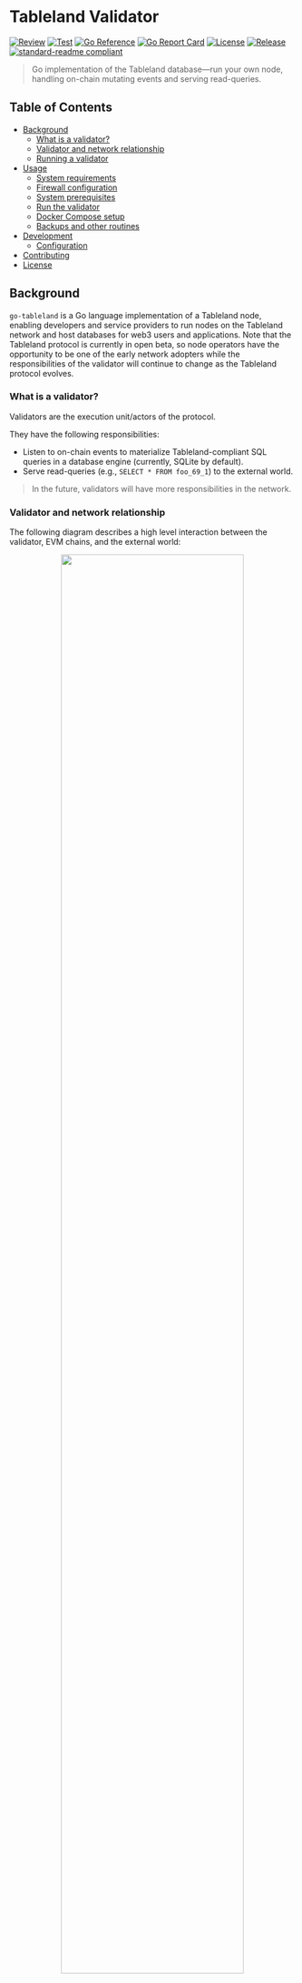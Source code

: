 # Tableland Validator

[![Review](https://github.com/tablelandnetwork/go-tableland/actions/workflows/review.yml/badge.svg)](https://github.com/tablelandnetwork/go-tableland/actions/workflows/review.yml)
[![Test](https://github.com/tablelandnetwork/go-tableland/actions/workflows/test.yml/badge.svg)](https://github.com/tablelandnetwork/go-tableland/actions/workflows/test.yml)
[![Go Reference](https://pkg.go.dev/badge/github.com/textileio/go-tableland.svg)](https://pkg.go.dev/github.com/textileio/go-tableland)
[![Go Report Card](https://goreportcard.com/badge/github.com/textileio/go-tableland)](https://goreportcard.com/report/github.com/textileio/go-tableland)
[![License](https://img.shields.io/github/license/tablelandnetwork/go-tableland.svg)](./LICENSE)
[![Release](https://img.shields.io/github/release/tablelandnetwork/go-tableland.svg)](https://github.com/tablelandnetwork/go-tableland/releases/latest)
[![standard-readme compliant](https://img.shields.io/badge/standard--readme-OK-green.svg)](https://github.com/RichardLitt/standard-readme)

> Go implementation of the Tableland database—run your own node, handling on-chain mutating events and serving read-queries.

## Table of Contents

- [Background](#background)
  - [What is a validator?](#what-is-a-validator)
  - [Validator and network relationship](#validator-and-network-relationship)
  - [Running a validator](#running-a-validator)
- [Usage](#usage)
  - [System requirements](#system-requirements)
  - [Firewall configuration](#firewall-configuration)
  - [System prerequisites](#system-prerequisites)
  - [Run the validator](#run-the-validator)
  - [Docker Compose setup](#docker-compose-setup)
  - [Backups and other routines](#backups-and-other-routines)
- [Development](#development)
  - [Configuration](#configuration)
- [Contributing](#contributing)
- [License](#license)

## Background

`go-tableland` is a Go language implementation of a Tableland node, enabling developers and service providers to run nodes on the Tableland network and host databases for web3 users and applications. Note that the Tableland protocol is currently in open beta, so node operators have the opportunity to be one of the early network adopters while the responsibilities of the validator will continue to change as the Tableland protocol evolves.

### What is a validator?

Validators are the execution unit/actors of the protocol.

They have the following responsibilities:

- Listen to on-chain events to materialize Tableland-compliant SQL queries in a database engine (currently, SQLite by default).
- Serve read-queries (e.g., `SELECT * FROM foo_69_1`) to the external world.

> In the future, validators will have more responsibilities in the network.

### Validator and network relationship

The following diagram describes a high level interaction between the validator, EVM chains, and the external world:

<p align="center">
  <img src="https://user-images.githubusercontent.com/13358940/249310798-a65732b9-a48b-4547-bc4d-71af8bd4e09f.png" width='80%'/>
</p>

To better understand the usual mechanics of the validator, let’s go through a typical use case where a user mints a table, adds data to the table, and reads from it:

1. The user will mint a table (ERC721) from the Tableland `Registry` smart contract on a supported EVM chain.
2. The `Registry` contract will emit a `CreateTable` event containing the `CREATE TABLE` statement as extra data.
3. Validators will detect the new event and execute the `CREATE TABLE` statement.
4. The user will call the `mutate` method in the `Registry` smart contract, with mutating statements such as `INSERT INTO ...`, `UPDATE ...`, `DELETE FROM ...`, etc.
5. The `Registry` contract, as a result of that call, will emit a `RunSQL` event that contains the mutating SQL statement as extra data.
6. The validators will detect the new event and execute the mutating query in the corresponding table, assuming the user has the right permissions (e.g., table ownership and/or smart contract defined access controls).
7. The user can query the `/query?statement=...` REST endpoint of the validator to execute read-queries (e.g., `SELECT * FROM ...`), to see the materialized result of its interaction with the smart contract.

> The description above is optimized to understand the general mechanics of the validator. Minting tables and executing mutating statements also imply more work both at the smart contract and validator levels (e.g., ACL enforcing), which are being omitted here for simplicity sake.

The validator detects the smart contract events using an EVM node API (e.g., `geth` node), which can be self-hosted or served by providers (e.g., Alchemy, Infura, etc).

If you're curious about Tableland network growth, eager to contribute, or interested in experimenting, we encourage you to try running a validator. To get started, follow the step-by-step instructions provided below. We appreciate your interest and welcome any questions or feedback you may have during the process; stay tuned for updates and developments in our [Discord](https://tableland.xyz/discord) and [Twitter](https://twitter.com/tableland).

For projects that want to _use_ the validator API, Tableland [maintains a public gateway](https://docs.tableland.xyz/gateway-api) that can be used to query the network.

### Running a validator

Running a validator only involves running a single process. Since we use SQLite as the default database engine, it is embedded and has many advantages:

- There’s no separate process for the database.
- There’s no inter-process communication between the validator and the database.
- There’s no separate configuration or monitoring needed for the database.

We provide everything you need to run a validator with a single command using a docker-compose setup. This will automatically build everything from the source code, making it platform-independent since most OSes support docker. The build process is also dockerized, so node operators don’t need to worry about installing compilers or similar.

If you like creating your own setup (e.g., run raw binaries, use systemd, k8, etc.), we’re also planning to automate versioned Docker images or compiled executables. If there are other setups you're interested in, feel free to let us know or even share your own setup.

The [Docker Compose setup](#docker-compose-setup) section below describes how to run a validator in more detail, including:

- Folder structure.
- Configuration files.
- Where the state of the validator lives.
- Baked in observability stack (i.e., Prometheus + Grafana with dashboard).
- Optional `healthbot` process to have an end-to-end (e2e) healthiness check of the validator.

Reviewing this section is _strongly_ recommended but not strictly necessary.

## Usage

### System requirements

Currently, we recommend running the validator on a machine that has at least:

- 4 vCPUs.
- 8GiB of RAM.
- SSD disk with 10GiB of free space.
- Reliable and fast internet connection.
- Static IP.

Hardware requirements might change with time, but this setup is probably over provisioned in the current state. We’re planning to do a stress testing benchmark suite to understand and predict the behavior of the validator under different loads to have more data about potential future recommended system requirements.

### Firewall configuration

If you’re behind a firewall, you should open ports `:8080` or `:443`, depending on if you run with TLS certificates. By default, TLS is not required, thus, expecting `:8080` to be open to the external world.

### System prerequisites

There are two prerequisites for running a validator:

- Install host-level dependencies.
- Get EVM node API keys.

Tableland has two separate networks:

- `mainnet`: this network syncs mainnet EVM chains (e.g., Ethereum mainnet, Arbitrum mainnet, etc.).
- `testnet`: this network is syncing testnet EVM chains (e.g., Ethereum Sepolia, Arbitrum Sepolia, etc.).

This guide will focus on running the validator in the `mainnet` network.

We do this for two reasons:

- The `mainnet` network is the most stable one and is also where we want the most number of validators.
- We can provide concrete file paths related to `mainnet` and avoid being abstract.

We’ll also explain how to run a validator using Alchemy as a provider for the EVM node API the validator will use. The configuration will be analogous if you use self-hosted nodes or other providers. Note that if you _do_ want to support testnets, you can, generally, replace this documentation's `mainnet` reference with `testnet` (e.g., an environment variable with `MAINNET` would be `TESTNET`; `docker/deployed/mainnet` would shift to `docker/deployed/testnet`).

#### Install host-level dependencies

To run the provided docker-compose setup, you’ll need to have installed:

- `git`: [Installation guide](https://github.com/git-guides/install-git).
- `docker` with the Compose plugin: [The default Docker engine installation](https://docs.docker.com/engine/install/) already includes the Compose plugin (i.e., `docker compose` command).

Note that there’s no need for a particular `Go` installation since binaries are compiled within a docker container containing the correct Go compiler versions. Despite not being strictly necessary, creating a separate user in the host is usually recommended to run the validator.

#### Create EVM node API keys

The current setup needs one API key per supported chain. The default setup expects Alchemy keys for the following: Ethereum, Optimism, Arbitrum One, and Polygon; QuickNode for Arbitrum Nova. But, you are free to use a self-hosted node or another provider that supports the targeted chains.

To get your Alchemy keys, create an [Alchemy](https://alchemy.com) account, log in, and follow these steps:

1. Create one app for each chain using the `+ Create App` button.
2. You’ll see one row per chain—click the `View Key` button and copy/save the `API KEY`.

To get your QuickNode Arbitrum Nova key, create a [QuickNode](https://quicknode.com) account, log in, and follow these steps:

1. Create an endpoint.
2. Select Arbitrum Nova Mainnet.
3. When you finish the wizard, you should be able to have access to your API key.

> Note: For Filecoin, we recommend [Glif.io](https://api.calibration.node.glif.io/rpc/v1) RPC support, which does not require authentication; the `.env` variable's value (shown below) can be left empty.

### Run the validator

Now that you have installed the host-level dependencies, have one wallet per chain, and provider (Alchemy, QuickNode, etc.) API keys, you’re ready to configure the validator and run it.

#### 1. Clone the `go-tableland` repository

Navigate to the folder where you want to clone the repository and run:

```sh
git clone https://github.com/tablelandnetwork/go-tableland.git
```

> Running the `main` branch should always be safe since it’s the exact code that the public validator is running. We recommend this approach since we’re moving quickly with features and improvements but expect soon to be better guided by official releases.

#### 2. Configure your secrets in `.env` files

You must configure each EVM account's private keys and EVM node provider API keys into the validator secrets:

1. Create a `.env_validator` file in `docker/deployed/mainnet/api` folder—an example is provided with `.env_validator.example`.
2. Add the following to `.env_validator` (as noted, this focuses on mainnet configurations but could be generally replicated for testnet support):

   ```txt
   VALIDATOR_ALCHEMY_ETHEREUM_MAINNET_API_KEY=<your ethereum mainnet alchemy key>
   VALIDATOR_ALCHEMY_OPTIMISM_MAINNET_API_KEY=<your optimism mainnet alchemy key>
   VALIDATOR_ALCHEMY_ARBITRUM_MAINNET_API_KEY=<your arbitrum mainnet alchemy key>
   VALIDATOR_ALCHEMY_POLYGON_MAINNET_API_KEY=<your polygon mainnet alchemy key>
   VALIDATOR_QUICKNODE_ARBITRUM_NOVA_MAINNET_API_KEY=<your arbitrum nova mainnet quicknode key>
   VALIDATOR_GLIF_FILECOIN_MAINNET_API_KEY=
   ```

   > Note: there is also an optional `METRICS_HUB_API_KEY` variable; this can be left empty. It's a service (`cmd/metricshub`) that aggregates metrics like `git summary` and pushes them to centralized infrastructure ([GCP Cloud Run](https://cloud.google.com/run)) managed by the core team. If you'd like to have your validator push metrics to this hub, please reach out to the Tableland team, and we may make it available to you. However, this process will further be decentralized in the future and remove this dependency entirely.

3. Tune the `docker/deployed/mainnet/api/config.json` :

   1. Change the `ExternalURIPrefix` configuration attribute into the DNS (or IP) where your validator will be serving external requests.
   2. In the `Chains` section, only leave the chains you’ll be running; remove any chain entries you do not wish to support.

      <details> 
        <summary>Reference: example entry</summary>

      ```json
      {
        "Name": "Ethereum Mainnet",
        "ChainID": 1,
        "Registry": {
          "EthEndpoint": "wss://eth-mainnet.g.alchemy.com/v2/${VALIDATOR_ALCHEMY_ETHEREUM_MAINNET_API_KEY}",
          "ContractAddress": "0x012969f7e3439a9B04025b5a049EB9BAD82A8C12"
        },
        "EventFeed": {
          "ChainAPIBackoff": "15s",
          "NewBlockPollFreq": "10s",
          "MinBlockDepth": 1,
          "PersistEvents": true
        },
        "EventProcessor": {
          "BlockFailedExecutionBackoff": "10s",
          "DedupExecutedTxns": true,
          "WebhookURL": "https://discord.com/api/webhooks/${VALIDATOR_DISCORD_WEBHOOK_ID}/${VALIDATOR_DISCORD_WEBHOOK_TOKEN}"
        },
        "HashCalculationStep": 150
      }
      ```

      </details>

4. Create a `.env_grafana` file in the `docker/deployed/mainnet/grafana` folder—an example is provided with `.env_grafana.example`.
5. Add the following to `.env_grafana`:

```txt
GF_SECURITY_ADMIN_USER=<user name you'd like to login intro grafana>
GF_SECURITY_ADMIN_PASSWORD=<password of the user>
```

> Note: the `GF_SERVER_ROOT_URL` variable is optional and can be left empty. By default, Grafana is hosted locally at `http://localhost:3000`.

That’s it...your validator is now configured!

It's worthwhile to review the `config.json` file to see how the environment variables configured in the `.env` files inject these secrets into the validator configuration. Also, note how supporting more chains only requires adding an extra entry in the `Chains`, so it's straightforward to add support for any of the supported `testnets` of each `mainnet` chain. Note that adding a _new_ `mainnet` chain that's not yet supported by the network is not possible as this requires the core Tableland protocol to separately deploy a `Registry` smart contract in order to enable new chain support. This is performed on a case-by-case basis, so please reach out to the Tableland team if you'd like support for a new `mainnet` chain.

#### 3. Run the validator

To run the validator, move to the `docker` folder and run the following:

```sh
make mainnet-up
```

Some general comments and tips:

- The first time you run this, it can take some time since you’ll have a cold cache regarding images and dependencies in Docker; subsequent runs will be quite fast.
- You can inspect the general health of containers with `docker ps`.
- You can tail the logs with `docker logs docker-api-1 -f`.
- You can tear down the stack with `make mainnet-down`.

> The default docker-compose setup has a baked-in observability substack with Prometheus and Grafana. You can learn more about this in the next section.

While the validator is syncing, you might see the logs are generated rather quickly. In the `docker/deployed/mainnet/api/database.db`, you should expect that the SQLite database will start to grow in size.

### Docker Compose setup

The docker-compose setup can feel a bit magical, so in this section, we’ll explain the setup's folder structure and important considerations. Remember that you don’t need to understand this section to run a validator, but knowing how things work is highly recommended.

#### Architecture and port bindings

When you run `make mainnet-up`, you’re running the following stack:

<p align="center">
  <img src="https://user-images.githubusercontent.com/13358940/249326369-b94c12b9-6550-49c9-92b3-5e662c8bcd72.png" width='80%'/>
</p>

If you’re running the validator, you’ll see these four containers running with `docker ps`.

There’re two main port binding groups:

- `:8080` and `:443` to the `api` container (the validator), depending if you have configured TLS in the validator.
- `:3000` to the `grafana` container to access the Grafana dashboard. Remember that if you want to access to Grafana from the external world, you’ll have to configure your firewall.

Regarding the containers:

- `api` is the container running the validator.
- `healthbot` is an optional container to have an e2e daemon checking the healthiness of the full write-query transaction and events execution. More about this in the [Healthbot section](https://www.notion.so/Validator-documentation-9f0cc2abf424410c8659fa939ed5095e?pvs=21).
- `grafana` and `prometheus` are part of the observability stack, allowing a fully-featured Grafana dashboard that provides useful live information about the validator. There's more information about this in the [Observability section](#observability-stack).

#### Folder structure

The `docker/deployed/mainnet` folder contains one folder per process that it’s running:

- `api` folder: contains all the relevant secrets, configuration and state of the validator.
  - `config.json` file: the full configuration file of the validator.
  - `.env_validator` file: contains secrets that are injected in the `config.json` file.
  - `database.db*` files: when you run the validator, you’ll see these files, which are the SQLite database of the validator (running in [WAL](https://www.sqlite.org/wal.html) mode).
- `grafana` and `prometheus` folders: contain any state from these daemons. For example, Grafana can include alerts or settings customizations, and Prometheus has the time-series database, so whenever you reset the container, it will keep historical data.
- `healthbot` folder: contains secrets and configuration for the healthbot.

From an operational point of view, you usually don’t have to touch these folders apart from the `api/config.json` or `api/.env_validator` if you want to change something about the validator configuration or secrets. The Prometheus setup has a default 15 days retention time for the time series data, so the database size should be automatically bounded.

#### Configuration files

The validator configuration is done via a JSON file located at `deployed/mainnet/api/config.json`.

This file contains general and chain-specific configuration, such as desired listening ports, gateway configuration, log level configuration, and chain-specific configuration, including name, chain ID, contract address, wallet private keys, and EVM node API endpoints.

The provided configurations in each `deployed/<environment>` already have everything needed for the environment and other recommended values. The environment variable expansion parts of the `config.json` file, such as secrets and other attributes in the `.env_validator` file, were explained in the [secret configuration section](#2-configure-your-secrets-in-env-files) above. For example, the `VALIDATOR_ALCHEMY_ETHEREUM_MAINNET_API_KEY` variable configured in `.env_validator` expands a `${VALIDATOR_ALCHEMY_ETHEREUM_MAINNET_API_KEY}` present in the `config.json` file. If you want to use a self-hosted Ethereum mainnet node API or another provider, you can edit the `config.json` file in the `EthEndpoint` endpoint. This same logic applies to every possible configuration in the validator.

#### Observability stack

As mentioned earlier, the default docker-compose setup provides a fully configured observability stack by running Prometheus and Grafana.

This setup configures the scrape endpoints in Prometheus to pull metrics from the validator and data sources dashboard for Grafana. These automatically bound configuration files are in `docker/observability/(grafana|prometheus)` folders. They are not part of the state of the processes. This is intentional so that, for example, the dashboard is part of the `go-tableland` repository, and you’ll get automatic dashboard upgrades while is being improved or extended.

After you spin up the validator, you can go to `http://localhost:3000` and access the Grafana setup. Recall that you configured the credentials in the `.env_grafana` file in `docker/deployed/mainnet/grafana`.

If you browse the existing dashboards, you should see an existing _Validator_ dashboard that should look like the following, which aggregates all metrics that the validator generates:

<p align="center">
  <img src="https://user-images.githubusercontent.com/13358940/249328422-3d727309-42b8-4ffc-9f2f-bcfed6b5d398.png" width='80%'/>
</p>

#### Healthbot (optional)

The `healthbot` daemon is an optional feature of the docker-compose stack and is _only_ needed if you support a testnet network; it's disabled by default.

The main goal of `healthbot` is to test e2e in order to see if the validator is running correctly:

- For every configured chain, it executes a write statement to Tableland smart contract to increase a counter value in a pre-minted table that is owned by the validator.
- It waits to see if the increased counter in the target table was materialized in the table, thus, signaling that:
  - The transaction with the `UPDATE` statement was correctly sent to the chain.
  - The transaction was correctly minted in the target blockchain.
  - The event for that `UPDATE` was detected and processed by the validator
  - A `SELECT` statement reading that table should read the increased counter in the target table.

In short, it tests most of the processing healthiness of the validator. For each of the target chains, you should mint a table with the following statement:

```sql
CREATE TABLE healthbot_{chainID} (counter INTEGER);
```

This would result in having four tables—one per chain:

- `healthbot_11155111_{tableID}` (Ethereum Sepolia)
- `healthbot_11155420_{tableID}` (Optimism Sepolia)
- `healthbot_421614_{tableID}` (Arbitrum Sepolia)
- `healthbot_314159_{tableID}` (Filecoin Calibration)

You should create a file `.env_healthbot` in the `docker/deployed/testnet/healthbot` folder with the following content (an example is provided with `.env_healthbot.example`):

```txt
HEALTHBOT_ETHEREUM_SEPOLIA_TABLE=healthbot_11155111_{tableID}
HEALTHBOT_OPTIMISM_SEPOLIA_TABLE=healthbot_11155420_{tableID}
HEALTHBOT_ARBITRUM_SEPOLIA_TABLE=healthbot_421614_{tableID}
HEALTHBOT_FILECOIN_CALIBRATION_TABLE=healthbot_314159_{tableID}
```

Finally, edit the `docker/deployed/testnet/healthbot/config.json` file `Target` attribute with the public DNS where your validator is serving to the external world. This is the endpoint where the healthbot will be making the healthiness probes. Since running the `healthbot` requires custom tables to be minted, it’s disabled by default.

To enable running the `healthbot`, you should run the following `make testnet-up` with the `HEALTHBOT_ENABLED=true` environment value set:

```sh
HEALTHBOT_ENABLED=true make testnet-up
```

After a few minutes, you should see the `HealthBot -e2e check` section of the Grafana dashboard populated:

<p align="center">
  <img src="https://user-images.githubusercontent.com/13358940/249330376-53afd85e-693b-47d4-b877-9463a10af135.png" width='80%'/>
</p>

#### Pruning docker images (optional)

Removing old docker images from time to time may be beneficial to avoid unnecessary disk usage. You can set up a `cron` rule to do that automatically. For example, you could do the following:

1. Run `crontab -e`.
2. Add the rule: `0 0 * * FRI /usr/bin/docker system prune --volumes -f  >> /home/validator/cronrun 2>&1`

### Backups and other routines

All validators are equipped with a backup scheduler that runs a background routine that executes a backup process of the SQLite database file at a configurable regular frequency. Besides the main backup of the database, the `Backuper` process executes a `VACUUM` process in the backup file and compresses it with `zstd`.

#### How the backup process works

The backup process called `Backuper` takes a backup of `SQLite` database file and stores it in a local directory relative to where the database is stored.

The process uses the [SQLite Backup API](https://www.sqlite.org/c3ref/backup_finish.html) provided by [mattn/go-sqlite3](https://pkg.go.dev/github.com/mattn/go-sqlite3#SQLiteBackup). It is a full backup in a single step. Right now, the database is small enough not to worry about locking and how long it takes, but an incremental backup approach may be needed when as the database grows in the future.

#### How the scheduler works

The scheduler ticks at a regular interval defined by the `Frequency` config. It is important to mention that the time it runs is relative to the epoch time. That means, as the validator becomes operational and healthy after a deployment, it will start a backup routine in the next timestamp multiple of `Frequency` relative to epoch. That allows having backup files evenly distributed according to timestamp.

#### Vacuum

After the backup is finished, it executes the `VACUUM` SQL statement in the backup database to remove any unused rows and reduce the database file. This process may take a while, but it's expected since there shouldn't be any other connections to the backup database at this point.

#### Compression

After **vacuum**, we shrink the database even further by compressing it using the [zstd](http://facebook.github.io/zstd/) algorithm implemented by [compress](https://github.com/klauspost/compress) library.

#### Pruning

We don't keep all backup files around—at the end, we remove any files exceeding the backup's `KeepFiles` config, located in `cmd/api/config.go`. The default value is `5`.

#### Filename convention

The backup files follow the pattern: `tbl_backup_{{TIMESTAMP}}.db.zst`. For example, it should resemble the following: `tbl_backup_2022-08-25T20:00:00Z.db.zst`.

#### Decompressing the file

If you're on Linux or Mac, you should have `unzstd` installed out of the box. For example, run `unzstd tbl_backup_2022-08-25T20:00:00Z.db.zst` (replace with your file name) to decompress the compressed database file.

#### Metrics

We collect the following metrics from the process through **logs**:

```go
Timestamp.             time.Time
ElapsedTime            time.Duration
VacuumElapsedTime      time.Duration
CompressionElapsedTime time.Duration
Size                   int64
SizeAfterVacuum        int64
SizeAfterCompression   int64
```

Additionally, we collect the metric `tableland.backup.last_execution` through **Open Telemetry** and **Prometheus**.

#### Configs

The backup configuration files are located in the `docker/deployed/mainnet/api/config.json` file. The following is the default configuration:

```json
"Backup" : {
  "Enabled": true,       // enables the backup scheduler to execute backups
  "Dir": "backups",      // where backup files are stored relative to db
  "Frequency": 240,      // backup frequency in minutes
  "EnableVacuum": true,
  "EnableCompression": true,
  "Pruning" : {
    "Enabled": true,  // enables pruning
    "KeepFiles": 5    // pruning keeps at most `KeepFiles` backup files
  }
}
```

## Development

Get started by following the validator setup steps described above. From there, you can make changes to the codebase and run the validator locally. For a validator stack against a local Hardhat network, you can run the following from the `docker` folder:

- `make local-up`
- `make local-down`

For a validator stack against deployed staging environments, you can run:

- `make staging-up`
- `make staging-down`

### Configuration

Note that for deployed environments, there are two relevant configuration files in each folder `docker/deployed/<environment>`:

- `.env_validator`: allows you to configure environments to fill secrets for the validator, plus, expand variables present in the config file (see the `.env_validator.example` example file).
- `config.json`: the configuration file for the validator.

Besides that, you may want to configure Grafana's `admin_user` and `admin_password`. To do that, configure the `.env_grafana` file with the values of the expected keys shown in `.env_grafana.example`. This all should have been set up already but is worth noting.

## Contributing

PRs accepted. Feel free to get in touch by:

- Opening an issue.
- Joining our [Discord server](https://tableland.xyz/discord).

Small note: If editing the README, please conform to the
[standard-readme](https://github.com/RichardLitt/standard-readme) specification.

## License

MIT AND Apache-2.0, © 2021-2024 Tableland Network Contributors
